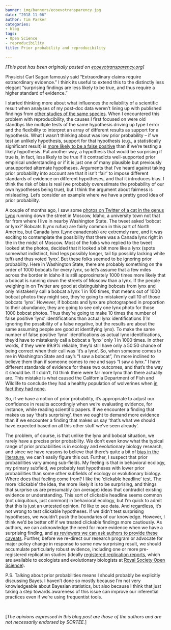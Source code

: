 ```yaml
---
banner: img/banners/ecoevotransparency.jpg
date: "2018-11-06"
author: Tim Parker
categories:
- blog
tags:
- Open Science
- reproducibility
title: Prior probability and reproducibility

---
```


*[This post has been originally posted on [ecoevotransparency.org](http://www.ecoevotransparency.org/)]*    


Physicist Carl Sagan famously said “Extraordinary claims require extraordinary evidence.”  I think its useful to extend this to the distinctly less elegant “surprising findings are less likely to be true, and thus require a higher standard of evidence.”    

I started thinking more about what influences the reliability of a scientific result when analyses of my post-doc data weren’t lining up with published findings from [other studies of the same species](https://onlinelibrary.wiley.com/doi/abs/10.1111/brv.12013). When I encountered this problem with reproducibility, the causes I first focused on were old standbys like multiple tests of the same hypothesis driving up type I error and the flexibility to interpret an array of different results as support for a hypothesis.  What I wasn’t thinking about was low prior probability – if we test an unlikely hypothesis, support for that hypothesis (e.g., a statistically significant result) is [more likely to be a false positive](https://journals.plos.org/plosmedicine/article?id=10.1371/journal.pmed.0020124) than if we’re testing a likely hypothesis. Put another way, a hypothesis that would be surprising if true is, in fact, less likely to be true if it contradicts well-supported prior empirical understanding or if it is just one of many plausible but previously unsupported alternate hypotheses. Arguments that I’ve heard against taking prior probability into account are that it isn’t ‘fair’ to impose different standards of evidence on different hypotheses, and that it introduces bias. I think the risk of bias is real (we probably overestimate the probability of our own hypotheses being true), but I think the argument about fairness is misleading. Let’s consider an example where we have a pretty good idea of prior probability.    

A couple of months ago, I saw some [photos on Twitter of a cat in the genus Lynx](https://twitter.com/SophieLGilbert/status/1037074442738782208) running down the street in Moscow, Idaho, a university town not that far from where I live in nearby Washington State. The tweet asked ‘bobcat or lynx?’ Bobcats (Lynx rufus) are fairly common in this part of North America, but Canada lynx (Lynx canadensis) are extremely rare, and it was exciting to contemplate the possibility that there was a Canada lynx right in the in the midst of Moscow. Most of the folks who replied to the tweet looked at the photos, decided that it looked a bit more like a lynx (spots somewhat indistinct, hind legs possibly longer, tail tip possibly lacking white tuft) and thus voted ‘lynx’. But these folks seemed to be ignoring prior probability. Here in Washington State, there are probably something on the order of 1000 bobcats for every lynx, so let’s assume that a few miles across the border in Idaho it is still approximately 1000 times more likely that a bobcat is running down the streets of Moscow than a lynx. If the people weighing in on Twitter are good at distinguishing bobcats from lynx and only mistakenly call a bobcat a lynx 1 in 100 times, that means out of 1000 bobcat photos they might see, they’re going to mistakenly call 10 of those bobcats ‘lynx’. However, if bobcats and lynx are photographed in proportion to their abundance, they are going to see only one lynx photo for those 1000 bobcat photos.   Thus they’re going to make 10 times the number of false positive ‘lynx’ identifications than actual lynx identifications (I’m ignoring the possibility of a false negative, but the results are about the same assuming people are good at identifying lynx). To make the same number of false positive ‘lynx’ identifications as actual lynx identifications, they’d have to mistakenly call a bobcat a ‘lynx’ only 1 in 1000 times. In other words, if they were 99.9% reliable, they’d still have only a 50:50 chance of being correct when their call was ‘it’s a lynx’. So, when someone comes to me in Washington State and say’s “I saw a bobcat”, I’m more inclined to believe them than if someone comes to me and says “I saw a lynx.” I have different standards of evidence for these two outcomes, and that’s the way it should be. If I didn’t, I’d think there were far more lynx than there actually are. This mistake is what caused the California Department of Fish and Wildlife to conclude they had a healthy population of wolverines when [in fact they had none](https://doi.org/10.1641/B580611).   

So, if we have a notion of prior probability, it’s appropriate to adjust our confidence in results accordingly when we’re evaluating evidence, for instance, while reading scientific papers. If we encounter a finding that makes us say ‘that’s surprising’, then we ought to demand more evidence than if we encounter a finding that makes us say ‘that’s what we should have expected based on all this other stuff we’ve seen already’.   

The problem, of course, is that unlike the lynx and bobcat situation, we rarely have a precise prior probability. We don’t even know what the typical range of prior probabilities is in ecology and evolutionary biology research, and since we have reasons to believe that there’s quite a bit of [bias in the literature](https://doi.org/10.1016/j.tree.2016.07.002), we can’t easily figure this out. Further, I suspect that prior probabilities vary among sub-fields. My feeling is that in behavioral ecology, my primary subfield, we probably test hypotheses with lower prior probabilities than some other subfields of ecology or evolutionary biology. Where does that feeling come from? I like the ‘clickable headline’ test. The more ‘clickable’ the idea, the more likely it is to be surprising, and things that surprise us are presumably (on average) ideas that contradict existing evidence or understanding. This sort of clickable headline seems common (not ubiquitous, just common) in behavioral ecology, but I’m quick to admit that this is just an untested opinion. I’d like to see data. And regardless, it’s not wrong to test clickable hypotheses. If we didn’t test surprising hypotheses, we wouldn’t push the boundaries of our knowledge. However, I think we’d be better off if we treated clickable findings more cautiously. As authors, we can acknowledge the need for more evidence when we have a surprising finding, and [as reviewers we can ask authors to provide these caveats](https://www.nature.com/articles/s41559-018-0545-z). Further, before we re-direct our research program or advocate for major policy change in response to some new surprising result, we should accumulate particularly robust evidence, including one or more pre-registered replication studies (ideally [registered replication reports](https://www.psychologicalscience.org/publications/replication), which are available to ecologists and evolutionary biologists at [Royal Society Open Science](https://royalsocietypublishing.org/rsos/registered-reports)).    

P.S. Talking about prior probabilities means I should probably be explicitly discussing Bayes. I haven’t done so mostly because I’m not very knowledgeable about Bayesian statistics, but also because I think that just taking a step towards awareness of this issue can improve our inferential practices even if we’re using frequentist tools.    


&nbsp;
&nbsp;

[*The opinions expressed in this blog post are those of the authors and are not necessarily endorsed by SORTEE.*]  